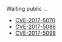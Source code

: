 
Waiting public ...
- [CVE-2017-5070](https://crbug.com/722756)
- [CVE-2017-5088](https://crbug.com/729991)
- [CVE-2017-5098](https://crbug.com/740803)
